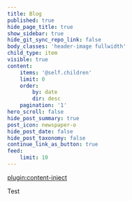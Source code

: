 ```yaml
---
title: Blog
published: true
hide_page_title: true
show_sidebar: true
hide_git_sync_repo_link: false
body_classes: 'header-image fullwidth'
child_type: item
visible: true
content:
    items: '@self.children'
    limit: 0
    order:
        by: date
        dir: desc
    pagination: '1'
hero_scroll: false
hide_post_summary: true
post_icon: newspaper-o
hide_post_date: false
hide_post_taxonomy: false
continue_link_as_button: true
feed:
    limit: 10
---
```


[plugin:content-inject](_important-reminders)

Test